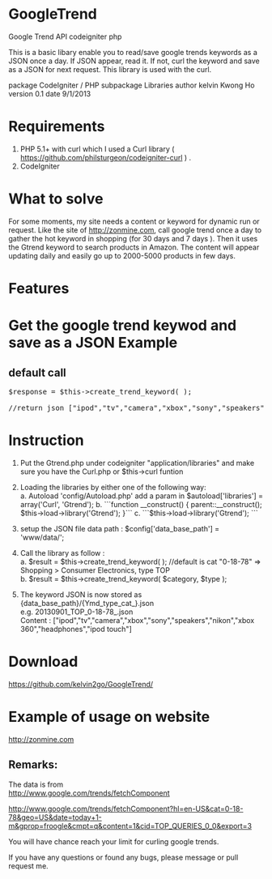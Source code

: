 GoogleTrend
===========

Google Trend API codeigniter php


This is a basic libary enable you to read/save google trends keywords as a JSON once a day. If JSON appear, read it. If not, curl the keyword and save as a JSON for next request. 
This library is used with the curl.

package       CodeIgniter / PHP
subpackage    Libraries
author        kelvin Kwong Ho 
version       0.1
date          9/1/2013

Requirements
============
1. PHP 5.1+ with curl which I used a Curl library ( https://github.com/philsturgeon/codeigniter-curl ) .
2. CodeIgniter 

What to solve
=============
For some moments, my site needs a content or keyword for dynamic run or request. Like the site of http://zonmine.com, call google trend once a day to gather the hot keyword in shopping (for 30 days and 7 days ).
Then it uses the Gtrend keyword to search products in Amazon. The content will appear updating daily and easily go up to 2000-5000 products in few days.

Features
========
Get the google trend keywod and save as a JSON
Example
=======
default call
------------
<pre>
$response = $this->create_trend_keyword( );

//return json ["ipod","tv","camera","xbox","sony","speakers","nikon","xbox 360","headphones","ipod touch"]
</pre>

Instruction
===========
1. Put the Gtrend.php under codeigniter "application/libraries" and make sure you have the Curl.php or $this->curl funtion
2. Loading the libraries by either one of the following way:  
a. Autoload 'config/Autoload.php' add a param in  $autoload['libraries'] = array('Curl', 'Gtrend');  
b. ```function __construct() {  
	parent::__construct();  
	$this->load->library('Gtrend');  
	}```  
c. ```$this->load->library('Gtrend');  ```
	
3. setup the JSON file data path :
$config['data_base_path'] = 'www/data/';
    
4. Call the library as follow :  
a. $result = $this->create_trend_keyword( ); //default is cat "0-18-78" => Shopping > Consumer Electronics, type TOP  
b. $result = $this->create_trend_keyword( $category, $type );

5. The keyword JSON is now stored as {data_base_path}/{Ymd_type_cat_}.json   
e.g. 20130901_TOP_0-18-78_.json  
Content : ["ipod","tv","camera","xbox","sony","speakers","nikon","xbox 360","headphones","ipod touch"]  



Download
========
https://github.com/kelvin2go/GoogleTrend/


Example of usage on website
===========================
http://zonmine.com

Remarks:
--------
The data is from  
http://www.google.com/trends/fetchComponent  
  
http://www.google.com/trends/fetchComponent?hl=en-US&cat=0-18-78&geo=US&date=today+1-m&gprop=froogle&cmpt=q&content=1&cid=TOP_QUERIES_0_0&export=3  

You will have chance reach your limit for curling google trends.

If you have any questions or found any bugs, please message or pull request me. 

